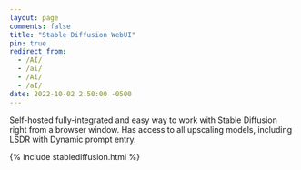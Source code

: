 ```yaml
---
layout: page
comments: false
title: "Stable Diffusion WebUI"
pin: true
redirect_from:
  - /AI/
  - /ai/
  - /Ai/
  - /aI/
date: 2022-10-02 2:50:00 -0500
---
```

Self-hosted fully-integrated and easy way to work with Stable Diffusion right from a browser window. Has access to all upscaling models, including LSDR with Dynamic prompt entry.

{% include stablediffusion.html %}



